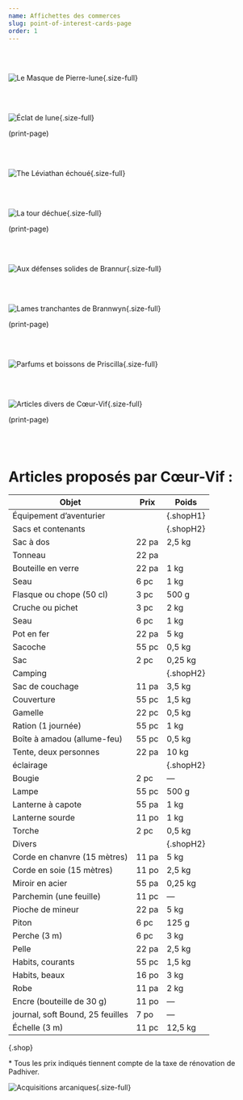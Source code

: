 ```yaml
---
name: Affichettes des commerces
slug: point-of-interest-cards-page
order: 1
---
```


<br /><br />

![Le Masque de Pierre-lune](../Images/POICards/MoonstoneMask.webp){.size-full}

<br /><br />

![Éclat de lune](../Images/POICards/ShardOfTheMoon.webp){.size-full}

(print-page)

<br /><br />

![The Léviathan échoué](../Images/POICards/BeachedLeviathan.webp){.size-full}

<br /><br />

![La tour déchue](../Images/POICards/FallenTower.webp){.size-full}

(print-page)

<br /><br />

![Aux défenses solides de Brannur](../Images/POICards/BrannursDependableDefenses.webp){.size-full}

<br /><br />

![Lames tranchantes de Brannwyn](../Images/POICards/BrannwynsSharpEdge.webp){.size-full}

(print-page)

<br /><br />

![Parfums et boissons de Priscilla](../Images/POICards/PriscillasPerfumesAndPotables.webp){.size-full}

<br /><br />

![Articles divers de Cœur-Vif](../Images/POICards/SwiftHeartSundries.webp){.size-full}

(print-page)

<br /><br />

# Articles proposés par Cœur-Vif :
|Objet|Prix|Poids|
|---|---|---|
| Équipement d’aventurier||{.shopH1}
|Sacs et contenants||{.shopH2}
|Sac à dos| 22 pa| 2,5 kg|
|Tonneau| 22 pa||
|Bouteille en verre|22 pa|1 kg|
|Seau|6 pc|1 kg|
|Flasque ou chope (50 cl)|3 pc|500 g|
|Cruche ou pichet|3 pc|2 kg|
|Seau|6 pc|1 kg|
|Pot en fer| 22 pa| 5 kg|
|Sacoche| 55 pc| 0,5 kg|
|Sac| 2 pc| 0,25 kg|
|Camping||{.shopH2}
|Sac de couchage| 11 pa| 3,5 kg|
|Couverture| 55 pc| 1,5 kg|
|Gamelle| 22 pc| 0,5 kg|
|Ration (1 journée)| 55 pc| 1 kg|
|Boîte à amadou (allume-feu)| 55 pc| 0,5 kg|
|Tente, deux personnes| 22 pa| 10 kg|
|éclairage||{.shopH2}
|Bougie| 2 pc|  —|
|Lampe|55 pc|500 g|
|Lanterne à capote| 55 pa| 1 kg|
|Lanterne sourde| 11 po| 1 kg|
|Torche| 2 pc| 0,5 kg|
|Divers||{.shopH2}
|Corde en chanvre (15 mètres)| 11 pa| 5 kg|
|Corde en soie (15 mètres)| 11 po| 2,5 kg|
|Miroir en acier| 55 pa| 0,25 kg|
|Parchemin (une feuille)| 11 pc|  —|
|Pioche de mineur| 22 pa| 5 kg|
|Piton| 6 pc| 125 g|
|Perche (3 m)|6 pc|3 kg|
|Pelle| 22 pa| 2,5 kg|
|Habits, courants| 55 pc| 1,5 kg|
|Habits, beaux| 16 po| 3 kg|
|Robe| 11 pa| 2 kg|
|Encre (bouteille de 30 g)| 11 po|  —|
|journal, soft Bound, 25 feuilles| 7 po|  —|
|Échelle (3 m)|11 pc|12,5 kg|
{.shop}

\* Tous les prix indiqués tiennent compte de la taxe de rénovation de Padhiver.

![Acquisitions arcaniques](../Images/POICards/ArcaneAcquisitions-FR.webp){.size-full}
